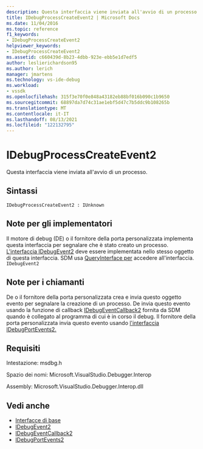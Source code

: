 ```yaml
---
description: Questa interfaccia viene inviata all'avvio di un processo.
title: IDebugProcessCreateEvent2 | Microsoft Docs
ms.date: 11/04/2016
ms.topic: reference
f1_keywords:
- IDebugProcessCreateEvent2
helpviewer_keywords:
- IDebugProcessCreateEvent2
ms.assetid: c660439d-8b23-4dbb-923e-ebb5e1d7edf5
author: leslierichardson95
ms.author: lerich
manager: jmartens
ms.technology: vs-ide-debug
ms.workload:
- vssdk
ms.openlocfilehash: 315f3e70f0e848a43182eb88bf016b090c1b9650
ms.sourcegitcommit: 68897da7d74c31ae1ebf5d47c7b5ddc9b108265b
ms.translationtype: MT
ms.contentlocale: it-IT
ms.lasthandoff: 08/13/2021
ms.locfileid: "122132795"
---
```

# <a name="idebugprocesscreateevent2"></a>IDebugProcessCreateEvent2
Questa interfaccia viene inviata all'avvio di un processo.

## <a name="syntax"></a>Sintassi

```
IDebugProcessCreateEvent2 : IUnknown
```

## <a name="notes-for-implementers"></a>Note per gli implementatori
 Il motore di debug (DE) o il fornitore della porta personalizzata implementa questa interfaccia per segnalare che è stato creato un processo. [L'interfaccia IDebugEvent2](../../../extensibility/debugger/reference/idebugevent2.md) deve essere implementata nello stesso oggetto di questa interfaccia. SDM usa [QueryInterface per](/cpp/atl/queryinterface) accedere all'interfaccia. `IDebugEvent2`

## <a name="notes-for-callers"></a>Note per i chiamanti
 De o il fornitore della porta personalizzata crea e invia questo oggetto evento per segnalare la creazione di un processo. De invia questo evento usando la funzione di callback [IDebugEventCallback2](../../../extensibility/debugger/reference/idebugeventcallback2.md) fornita da SDM quando è collegato al programma di cui è in corso il debug. Il fornitore della porta personalizzata invia questo evento usando [l'interfaccia IDebugPortEvents2.](../../../extensibility/debugger/reference/idebugportevents2.md)

## <a name="requirements"></a>Requisiti
 Intestazione: msdbg.h

 Spazio dei nomi: Microsoft.VisualStudio.Debugger.Interop

 Assembly: Microsoft.VisualStudio.Debugger.Interop.dll

## <a name="see-also"></a>Vedi anche
- [Interfacce di base](../../../extensibility/debugger/reference/core-interfaces.md)
- [IDebugEvent2](../../../extensibility/debugger/reference/idebugevent2.md)
- [IDebugEventCallback2](../../../extensibility/debugger/reference/idebugeventcallback2.md)
- [IDebugPortEvents2](../../../extensibility/debugger/reference/idebugportevents2.md)
